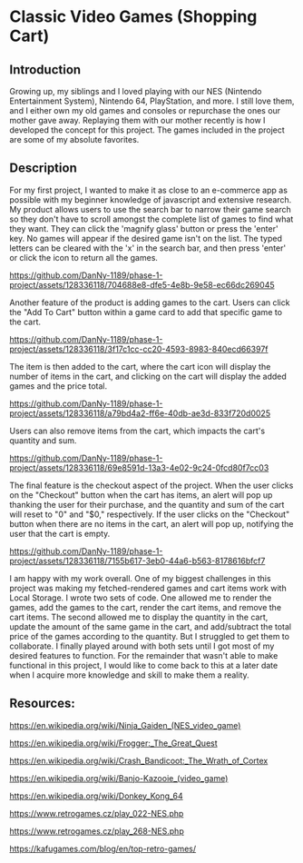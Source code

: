 # Classic Video Games (Shopping Cart)

## Introduction
Growing up, my siblings and I loved playing with our NES (Nintendo Entertainment System), Nintendo 64, PlayStation, and more. I still love them, and I either own my old games and consoles or repurchase the ones our mother gave away. Replaying them with our mother recently is how I developed the concept for this project. The games included in the project are some of my absolute favorites.

## Description
For my first project, I wanted to make it as close to an e-commerce app as possible with my beginner knowledge of javascript and extensive research. My product allows users to use the search bar to narrow their game search so they don't have to scroll amongst the complete list of games to find what they want. They can click the 'magnify glass' button or press the 'enter' key. No games will appear if the desired game isn't on the list. The typed letters can be cleared with the 'x' in the search bar, and then press 'enter' or click the icon to return all the games. 

https://github.com/DanNy-1189/phase-1-project/assets/128336118/704688e8-dfe5-4e8b-9e58-ec66dc269045

Another feature of the product is adding games to the cart. Users can click the "Add To Cart" button within a game card to add that specific game to the cart. 

https://github.com/DanNy-1189/phase-1-project/assets/128336118/3f17c1cc-cc20-4593-8983-840ecd66397f

The item is then added to the cart, where the cart icon will display the number of items in the cart, and clicking on the cart will display the added games and the price total. 

https://github.com/DanNy-1189/phase-1-project/assets/128336118/a79bd4a2-ff6e-40db-ae3d-833f720d0025

Users can also remove items from the cart, which impacts the cart's quantity and sum.

https://github.com/DanNy-1189/phase-1-project/assets/128336118/69e8591d-13a3-4e02-9c24-0fcd80f7cc03

The final feature is the checkout aspect of the project. When the user clicks on the "Checkout" button when the cart has items, an alert will pop up thanking the user for their purchase, and the quantity and sum of the cart will reset to "0" and "$0," respectively. If the user clicks on the "Checkout" button when there are no items in the cart, an alert will pop up, notifying the user that the cart is empty.

https://github.com/DanNy-1189/phase-1-project/assets/128336118/7155b617-3eb0-44a6-b563-8178616bfcf7

I am happy with my work overall. One of my biggest challenges in this project was making my fetched-rendered games and cart items work with Local Storage. I wrote two sets of code. One allowed me to render the games, add the games to the cart, render the cart items, and remove the cart items. The second allowed me to display the quantity in the cart, update the amount of the same game in the cart, and add/subtract the total price of the games according to the quantity. But I struggled to get them to collaborate. I finally played around with both sets until I got most of my desired features to function. For the remainder that wasn't able to make functional in this project, I would like to come back to this at a later date when I acquire more knowledge and skill to make them a reality.  

## Resources:
https://en.wikipedia.org/wiki/Ninja_Gaiden_(NES_video_game)

https://en.wikipedia.org/wiki/Frogger:_The_Great_Quest

https://en.wikipedia.org/wiki/Crash_Bandicoot:_The_Wrath_of_Cortex

https://en.wikipedia.org/wiki/Banjo-Kazooie_(video_game)

https://en.wikipedia.org/wiki/Donkey_Kong_64

https://www.retrogames.cz/play_022-NES.php

https://www.retrogames.cz/play_268-NES.php

https://kafugames.com/blog/en/top-retro-games/


